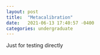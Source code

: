 ```yaml
---
layout: post
title:  "Metacalibration"
date:   2021-06-13 17:40:57 -0400
categories: undergraduate
---
```

Just for testing directly